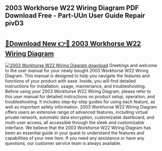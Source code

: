 ## 2003 Workhorse W22 Wiring Diagram PDF Download Free - Part-UUn User Guide Repair pivD3

# <h2><a href="http://dfqg4ag.blite.top/?on=2003+Workhorse+W22+Wiring+Diagram">🔗Download New 👉🔴 2003 Workhorse W22 Wiring Diagram</a></h2>

[![2003 Workhorse W22 Wiring Diagram download](https://i.imgur.com/lujVjoI.png)](http://dfqg4ag.blite.top/?on=2003+Workhorse+W22+Wiring+Diagram)
Greetings and welcome to the user manual for your newly bought 2003 Workhorse W22 Wiring Diagram. This manual is designed to help you navigate the features and functions of your product with ease. Inside, you will find detailed instructions for installation, usage, maintenance, and troubleshooting. Before using your 2003 Workhorse W22 Wiring Diagram, please refer to this user manual for detailed instructions on product setup, operation, and troubleshooting. It includes step-by-step guides for using each feature, as well as important safety information. 2003 Workhorse W22 Wiring Diagram offers users an extensive range of advanced features, including virtual private network, automatic data encryption, customizable dashboard, and multi-user access, all accessible through the sleek and customizable interface. We believe that the 2003 Workhorse W22 Wiring Diagram has been an essential guide in your quest to understand the features and capabilities of your new item. If you need any assistance or have any questions, our customer service team is always available.
